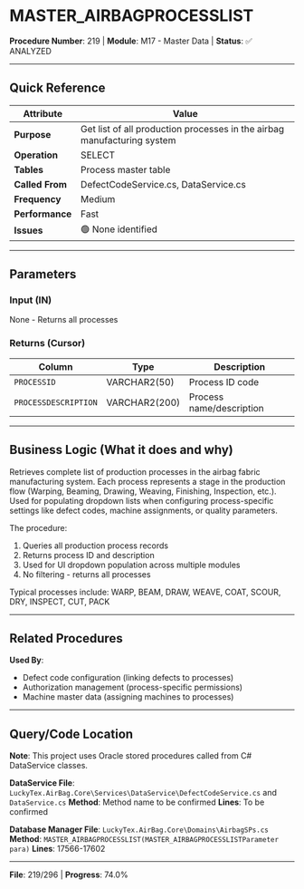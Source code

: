 # MASTER_AIRBAGPROCESSLIST

**Procedure Number**: 219 | **Module**: M17 - Master Data | **Status**: ✅ ANALYZED

---

## Quick Reference

| Attribute | Value |
|-----------|-------|
| **Purpose** | Get list of all production processes in the airbag manufacturing system |
| **Operation** | SELECT |
| **Tables** | Process master table |
| **Called From** | DefectCodeService.cs, DataService.cs |
| **Frequency** | Medium |
| **Performance** | Fast |
| **Issues** | 🟢 None identified |

---

## Parameters

### Input (IN)

None - Returns all processes

### Returns (Cursor)

| Column | Type | Description |
|--------|------|-------------|
| `PROCESSID` | VARCHAR2(50) | Process ID code |
| `PROCESSDESCRIPTION` | VARCHAR2(200) | Process name/description |

---

## Business Logic (What it does and why)

Retrieves complete list of production processes in the airbag fabric manufacturing system. Each process represents a stage in the production flow (Warping, Beaming, Drawing, Weaving, Finishing, Inspection, etc.). Used for populating dropdown lists when configuring process-specific settings like defect codes, machine assignments, or quality parameters.

The procedure:
1. Queries all production process records
2. Returns process ID and description
3. Used for UI dropdown population across multiple modules
4. No filtering - returns all processes

Typical processes include: WARP, BEAM, DRAW, WEAVE, COAT, SCOUR, DRY, INSPECT, CUT, PACK

---

## Related Procedures

**Used By**:
- Defect code configuration (linking defects to processes)
- Authorization management (process-specific permissions)
- Machine master data (assigning machines to processes)

---

## Query/Code Location

**Note**: This project uses Oracle stored procedures called from C# DataService classes.

**DataService File**: `LuckyTex.AirBag.Core\Services\DataService\DefectCodeService.cs` and `DataService.cs`
**Method**: Method name to be confirmed
**Lines**: To be confirmed

**Database Manager File**: `LuckyTex.AirBag.Core\Domains\AirbagSPs.cs`
**Method**: `MASTER_AIRBAGPROCESSLIST(MASTER_AIRBAGPROCESSLISTParameter para)`
**Lines**: 17566-17602

---

**File**: 219/296 | **Progress**: 74.0%
